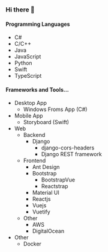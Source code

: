 ### Hi there 👋

<!--
**k435467/k435467** is a ✨ _special_ ✨ repository because its `README.md` (this file) appears on your GitHub profile.

Here are some ideas to get you started:

- 🔭 I’m currently working on ...
- 🌱 I’m currently learning ...
- 👯 I’m looking to collaborate on ...
- 🤔 I’m looking for help with ...
- 💬 Ask me about ...
- 📫 How to reach me: ...
- 😄 Pronouns: ...
- ⚡ Fun fact: ...
-->

#### Programming Languages

- C#
- C/C++
- Java
- JavaScript
- Python
- Swift
- TypeScript

#### Frameworks and Tools...

- Desktop App
  - Windows Froms App (C#)
- Mobile App
  - Storyboard (Swift)
- Web
  - Backend
    - Django
      - django-cors-headers
      - Django REST framework
  - Frontend
    - Ant Design
    - Bootstrap
      - BootstrapVue
      - Reactstrap
    - Material UI
    - Reactjs
    - Vuejs
    - Vuetify
  - Other
    - AWS
    - DigitalOcean
- Other
  - Docker
